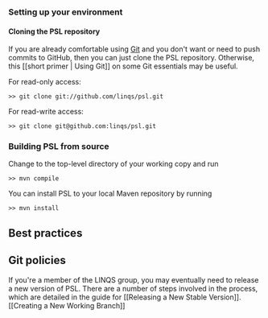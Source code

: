 ### Setting up your environment
#### Cloning the PSL repository
If you are already comfortable using [Git](http://git-scm.com/) and you don't want or need to push commits to GitHub, then you can just clone the PSL repository. Otherwise, this [[short primer | Using Git]] on some Git essentials may be useful.

For read-only access:
```
>> git clone git://github.com/linqs/psl.git
```
For read-write access:
```
>> git clone git@github.com:linqs/psl.git
```

### Building PSL from source
Change to the top-level directory of your working copy and run
```
>> mvn compile
```
You can install PSL to your local Maven repository by running
```
>> mvn install
```
## Best practices

## Git policies
If you're a member of the LINQS group, you may eventually need to release a new version of PSL. There are a number of steps involved in the process, which are detailed in the guide for [[Releasing a New Stable Version]]. 
[[Creating a New Working Branch]]


